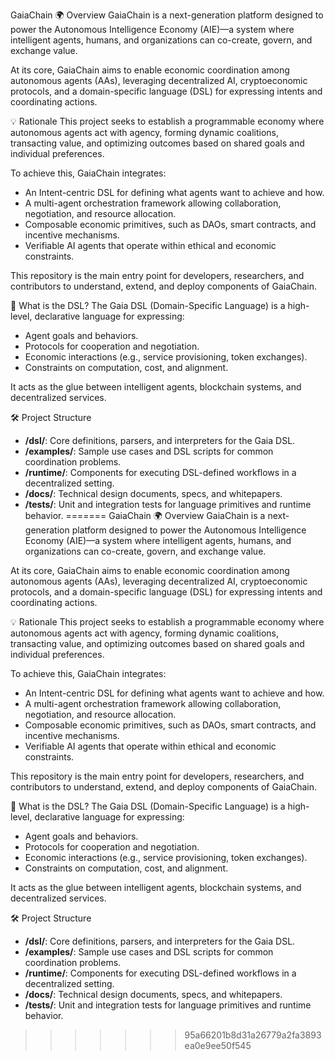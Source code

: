 GaiaChain
🌍 Overview
GaiaChain is a next-generation platform designed to power the Autonomous Intelligence Economy (AIE)—a system where intelligent agents, humans, and organizations can co-create, govern, and exchange value.

At its core, GaiaChain aims to enable economic coordination among autonomous agents (AAs), leveraging decentralized AI, cryptoeconomic protocols, and a domain-specific language (DSL) for expressing intents and coordinating actions.

💡 Rationale
This project seeks to establish a programmable economy where autonomous agents act with agency, forming dynamic coalitions, transacting value, and optimizing outcomes based on shared goals and individual preferences.

To achieve this, GaiaChain integrates:
- An Intent-centric DSL for defining what agents want to achieve and how.
- A multi-agent orchestration framework allowing collaboration, negotiation, and resource allocation.
- Composable economic primitives, such as DAOs, smart contracts, and incentive mechanisms.
- Verifiable AI agents that operate within ethical and economic constraints.

This repository is the main entry point for developers, researchers, and contributors to understand, extend, and deploy components of GaiaChain.

🧠 What is the DSL?
The Gaia DSL (Domain-Specific Language) is a high-level, declarative language for expressing:
- Agent goals and behaviors.
- Protocols for cooperation and negotiation.
- Economic interactions (e.g., service provisioning, token exchanges).
- Constraints on computation, cost, and alignment.

It acts as the glue between intelligent agents, blockchain systems, and decentralized services.

🛠️ Project Structure
- **/dsl/**: Core definitions, parsers, and interpreters for the Gaia DSL.
- **/examples/**: Sample use cases and DSL scripts for common coordination problems.
- **/runtime/**: Components for executing DSL-defined workflows in a decentralized setting.
- **/docs/**: Technical design documents, specs, and whitepapers.
- **/tests/**: Unit and integration tests for language primitives and runtime behavior.
=======
GaiaChain
🌍 Overview
GaiaChain is a next-generation platform designed to power the Autonomous Intelligence Economy (AIE)—a system where intelligent agents, humans, and organizations can co-create, govern, and exchange value.

At its core, GaiaChain aims to enable economic coordination among autonomous agents (AAs), leveraging decentralized AI, cryptoeconomic protocols, and a domain-specific language (DSL) for expressing intents and coordinating actions.

💡 Rationale
This project seeks to establish a programmable economy where autonomous agents act with agency, forming dynamic coalitions, transacting value, and optimizing outcomes based on shared goals and individual preferences.

To achieve this, GaiaChain integrates:
- An Intent-centric DSL for defining what agents want to achieve and how.
- A multi-agent orchestration framework allowing collaboration, negotiation, and resource allocation.
- Composable economic primitives, such as DAOs, smart contracts, and incentive mechanisms.
- Verifiable AI agents that operate within ethical and economic constraints.

This repository is the main entry point for developers, researchers, and contributors to understand, extend, and deploy components of GaiaChain.

🧠 What is the DSL?
The Gaia DSL (Domain-Specific Language) is a high-level, declarative language for expressing:
- Agent goals and behaviors.
- Protocols for cooperation and negotiation.
- Economic interactions (e.g., service provisioning, token exchanges).
- Constraints on computation, cost, and alignment.

It acts as the glue between intelligent agents, blockchain systems, and decentralized services.

🛠️ Project Structure
- **/dsl/**: Core definitions, parsers, and interpreters for the Gaia DSL.
- **/examples/**: Sample use cases and DSL scripts for common coordination problems.
- **/runtime/**: Components for executing DSL-defined workflows in a decentralized setting.
- **/docs/**: Technical design documents, specs, and whitepapers.
- **/tests/**: Unit and integration tests for language primitives and runtime behavior.
>>>>>>> 95a66201b8d31a26779a2fa3893ea0e9ee50f545
